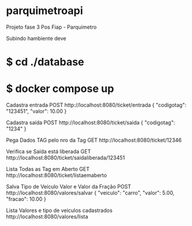 # parquimetroapi
Projeto fase 3 Pos Fiap - Parquimetro

Subindo hambiente deve

# $ cd ./database
# $ docker compose up

Cadastra entrada 
POST http://localhost:8080/ticket/entrada
{
"codigotag": "123451",
"valor": 10.00
}

Cadastra saída
POST http://localhost:8080/ticket/saida
{
"codigotag": "1234"
}

Pega Dados TAG pelo nro da Tag
GET http://localhost:8080/ticket/12346

Verifica se Saída está liberada
GET http://localhost:8080/ticket/saidaliberada/123451

Lista Todas as Tag em Aberto
GET http://localhost:8080/ticket/listaemaberto

Salva Tipo de Veiculo Valor e Valor da Fração
POST http://localhost:8080/valores/salvar
{
"veiculo": "carro",
"valor": 5.00,
"fracao": 10.00
}

Lista Valores e tipo de veiculos cadastrados
http://localhost:8080/valores/lista